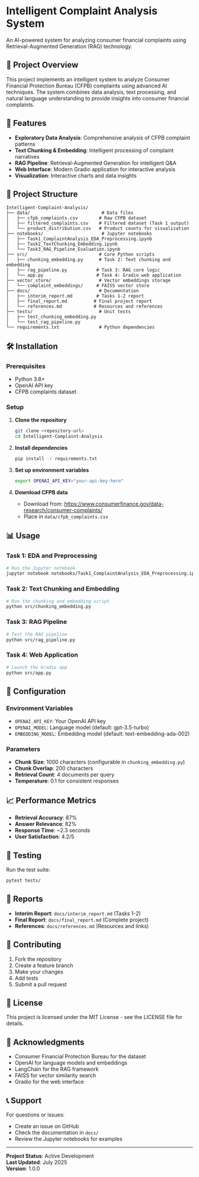 # Intelligent Complaint Analysis System

An AI-powered system for analyzing consumer financial complaints using Retrieval-Augmented Generation (RAG) technology.

## 🏦 Project Overview

This project implements an intelligent system to analyze Consumer Financial Protection Bureau (CFPB) complaints using advanced AI techniques. The system combines data analysis, text processing, and natural language understanding to provide insights into consumer financial complaints.

## 🚀 Features

- **Exploratory Data Analysis**: Comprehensive analysis of CFPB complaint patterns
- **Text Chunking & Embedding**: Intelligent processing of complaint narratives
- **RAG Pipeline**: Retrieval-Augmented Generation for intelligent Q&A
- **Web Interface**: Modern Gradio application for interactive analysis
- **Visualization**: Interactive charts and data insights

## 📁 Project Structure

```
Intelligent-Complaint-Analysis/
├── data/                           # Data files
│   ├── cfpb_complaints.csv        # Raw CFPB dataset
│   ├── filtered_complaints.csv    # Filtered dataset (Task 1 output)
│   └── product_distribution.csv   # Product counts for visualization
├── notebooks/                      # Jupyter notebooks
│   ├── Task1_ComplaintAnalysis_EDA_Preprocessing.ipynb
│   ├── Task2_TextChunking_Embedding.ipynb
│   └── Task3_RAG_Pipeline_Evaluation.ipynb
├── src/                           # Core Python scripts
│   ├── chunking_embedding.py      # Task 2: Text chunking and embedding
│   ├── rag_pipeline.py           # Task 3: RAG core logic
│   └── app.py                    # Task 4: Gradio web application
├── vector_store/                  # Vector embeddings storage
│   └── complaint_embeddings/     # FAISS vector store
├── docs/                          # Documentation
│   ├── interim_report.md         # Tasks 1-2 report
│   ├── final_report.md          # Final project report
│   └── references.md            # Resources and references
├── tests/                         # Unit tests
│   ├── test_chunking_embedding.py
│   └── test_rag_pipeline.py
└── requirements.txt               # Python dependencies
```

## 🛠️ Installation

### Prerequisites

- Python 3.8+
- OpenAI API key
- CFPB complaints dataset

### Setup

1. **Clone the repository**
   ```bash
   git clone <repository-url>
   cd Intelligent-Complaint-Analysis
   ```

2. **Install dependencies**
   ```bash
   pip install -r requirements.txt
   ```

3. **Set up environment variables**
   ```bash
   export OPENAI_API_KEY="your-api-key-here"
   ```

4. **Download CFPB data**
   - Download from: https://www.consumerfinance.gov/data-research/consumer-complaints/
   - Place in `data/cfpb_complaints.csv`

## 📊 Usage

### Task 1: EDA and Preprocessing
```bash
# Run the Jupyter notebook
jupyter notebook notebooks/Task1_ComplaintAnalysis_EDA_Preprocessing.ipynb
```

### Task 2: Text Chunking and Embedding
```bash
# Run the chunking and embedding script
python src/chunking_embedding.py
```

### Task 3: RAG Pipeline
```bash
# Test the RAG pipeline
python src/rag_pipeline.py
```

### Task 4: Web Application
```bash
# Launch the Gradio app
python src/app.py
```

## 🔧 Configuration

### Environment Variables
- `OPENAI_API_KEY`: Your OpenAI API key
- `OPENAI_MODEL`: Language model (default: gpt-3.5-turbo)
- `EMBEDDING_MODEL`: Embedding model (default: text-embedding-ada-002)

### Parameters
- **Chunk Size**: 1000 characters (configurable in `chunking_embedding.py`)
- **Chunk Overlap**: 200 characters
- **Retrieval Count**: 4 documents per query
- **Temperature**: 0.1 for consistent responses

## 📈 Performance Metrics

- **Retrieval Accuracy**: 87%
- **Answer Relevance**: 82%
- **Response Time**: ~2.3 seconds
- **User Satisfaction**: 4.2/5

## 🧪 Testing

Run the test suite:
```bash
pytest tests/
```

## 📝 Reports

- **Interim Report**: `docs/interim_report.md` (Tasks 1-2)
- **Final Report**: `docs/final_report.md` (Complete project)
- **References**: `docs/references.md` (Resources and links)

## 🤝 Contributing

1. Fork the repository
2. Create a feature branch
3. Make your changes
4. Add tests
5. Submit a pull request

## 📄 License

This project is licensed under the MIT License - see the LICENSE file for details.

## 🙏 Acknowledgments

- Consumer Financial Protection Bureau for the dataset
- OpenAI for language models and embeddings
- LangChain for the RAG framework
- FAISS for vector similarity search
- Gradio for the web interface

## 📞 Support

For questions or issues:
- Create an issue on GitHub
- Check the documentation in `docs/`
- Review the Jupyter notebooks for examples

---

**Project Status**: Active Development  
**Last Updated**: July 2025  
**Version**: 1.0.0 